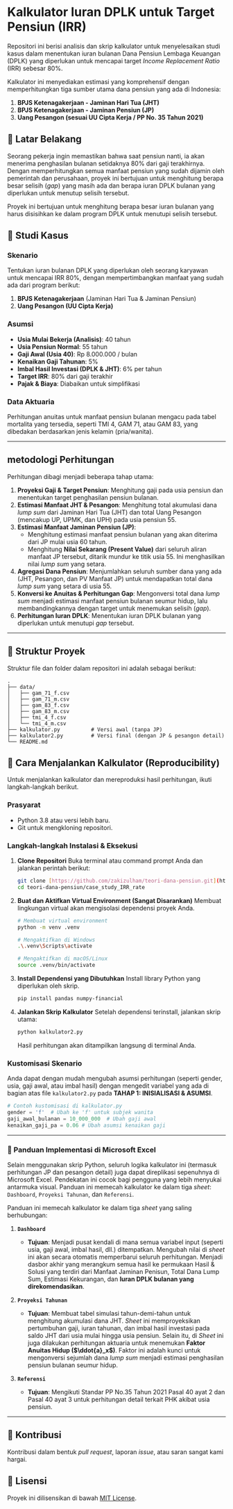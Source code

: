 # Kalkulator Iuran DPLK untuk Target Pensiun (IRR)

Repositori ini berisi analisis dan skrip kalkulator untuk menyelesaikan studi kasus dalam menentukan iuran bulanan Dana Pensiun Lembaga Keuangan (DPLK) yang diperlukan untuk mencapai target *Income Replacement Ratio* (IRR) sebesar 80%.

Kalkulator ini menyediakan estimasi yang komprehensif dengan memperhitungkan tiga sumber utama dana pensiun yang ada di Indonesia:
1.  **BPJS Ketenagakerjaan - Jaminan Hari Tua (JHT)**
2.  **BPJS Ketenagakerjaan - Jaminan Pensiun (JP)**
3.  **Uang Pesangon (sesuai UU Cipta Kerja / PP No. 35 Tahun 2021)**


## 🎯 Latar Belakang

Seorang pekerja ingin memastikan bahwa saat pensiun nanti, ia akan menerima penghasilan bulanan setidaknya 80% dari gaji terakhirnya. Dengan memperhitungkan semua manfaat pensiun yang sudah dijamin oleh pemerintah dan perusahaan, proyek ini bertujuan untuk menghitung berapa besar selisih (*gap*) yang masih ada dan berapa iuran DPLK bulanan yang diperlukan untuk menutup selisih tersebut.

Proyek ini bertujuan untuk menghitung berapa besar iuran bulanan yang harus disisihkan ke dalam program DPLK untuk menutupi selisih tersebut.

## 📝 Studi Kasus

### Skenario
Tentukan iuran bulanan DPLK yang diperlukan oleh seorang karyawan untuk mencapai IRR 80%, dengan mempertimbangkan manfaat yang sudah ada dari program berikut:
1.  **BPJS Ketenagakerjaan** (Jaminan Hari Tua & Jaminan Pensiun)
2.  **Uang Pesangon (UU Cipta Kerja)**

### Asumsi
-   **Usia Mulai Bekerja (Analisis)**: 40 tahun
-   **Usia Pensiun Normal**: 55 tahun
-   **Gaji Awal (Usia 40)**: Rp 8.000.000 / bulan
-   **Kenaikan Gaji Tahunan**: 5%
-   **Imbal Hasil Investasi (DPLK & JHT)**: 6% per tahun
-   **Target IRR**: 80% dari gaji terakhir
-   **Pajak & Biaya**: Diabaikan untuk simplifikasi

### Data Aktuaria
Perhitungan anuitas untuk manfaat pensiun bulanan mengacu pada tabel mortalita yang tersedia, seperti TMI 4, GAM 71, atau GAM 83, yang dibedakan berdasarkan jenis kelamin (pria/wanita).

---

##  metodologi Perhitungan

Perhitungan dibagi menjadi beberapa tahap utama:
1.  **Proyeksi Gaji & Target Pensiun**: Menghitung gaji pada usia pensiun dan menentukan target penghasilan pensiun bulanan.
2.  **Estimasi Manfaat JHT & Pesangon**: Menghitung total akumulasi dana *lump sum* dari Jaminan Hari Tua (JHT) dan total Uang Pesangon (mencakup UP, UPMK, dan UPH) pada usia pensiun 55.
3.  **Estimasi Manfaat Jaminan Pensiun (JP)**:
    * Menghitung estimasi manfaat pensiun bulanan yang akan diterima dari JP mulai usia 60 tahun.
    * Menghitung **Nilai Sekarang (Present Value)** dari seluruh aliran manfaat JP tersebut, ditarik mundur ke titik usia 55. Ini menghasilkan nilai *lump sum* yang setara.
4.  **Agregasi Dana Pensiun**: Menjumlahkan seluruh sumber dana yang ada (JHT, Pesangon, dan PV Manfaat JP) untuk mendapatkan total dana *lump sum* yang setara di usia 55.
5.  **Konversi ke Anuitas & Perhitungan Gap**: Mengonversi total dana *lump sum* menjadi estimasi manfaat pensiun bulanan seumur hidup, lalu membandingkannya dengan target untuk menemukan selisih (*gap*).
6.  **Perhitungan Iuran DPLK**: Menentukan iuran DPLK bulanan yang diperlukan untuk menutupi *gap* tersebut.

---

## 📂 Struktur Proyek

Struktur file dan folder dalam repositori ini adalah sebagai berikut:

```
.
├── data/
│   ├── gam_71_f.csv
│   ├── gam_71_m.csv
│   ├── gam_83_f.csv
│   ├── gam_83_m.csv
│   ├── tmi_4_f.csv
│   └── tmi_4_m.csv
├── kalkulator.py          # Versi awal (tanpa JP)
├── kalkulator2.py         # Versi final (dengan JP & pesangon detail)
└── README.md
```

## 🚀 Cara Menjalankan Kalkulator (Reproducibility)

Untuk menjalankan kalkulator dan mereproduksi hasil perhitungan, ikuti langkah-langkah berikut.

### Prasyarat
-   Python 3.8 atau versi lebih baru.
-   Git untuk mengkloning repositori.

### Langkah-langkah Instalasi & Eksekusi

1.  **Clone Repositori**
    Buka terminal atau command prompt Anda dan jalankan perintah berikut:
    ```bash
    git clone [https://github.com/zakizulham/teori-dana-pensiun.git](https://github.com/zakizulham/teori-dana-pensiun.git)
    cd teori-dana-pensiun/case_study_IRR_rate
    ```

2.  **Buat dan Aktifkan Virtual Environment (Sangat Disarankan)**
    Membuat lingkungan virtual akan mengisolasi dependensi proyek Anda.
    ```bash
    # Membuat virtual environment
    python -m venv .venv

    # Mengaktifkan di Windows
    .\.venv\Scripts\activate

    # Mengaktifkan di macOS/Linux
    source .venv/bin/activate
    ```

3.  **Install Dependensi yang Dibutuhkan**
    Install library Python yang diperlukan oleh skrip.
    ```bash
    pip install pandas numpy-financial
    ```

4.  **Jalankan Skrip Kalkulator**
    Setelah dependensi terinstall, jalankan skrip utama:
    ```bash
    python kalkulator2.py
    ```
    Hasil perhitungan akan ditampilkan langsung di terminal Anda.

### Kustomisasi Skenario
Anda dapat dengan mudah mengubah asumsi perhitungan (seperti gender, usia, gaji awal, atau imbal hasil) dengan mengedit variabel yang ada di bagian atas file `kalkulator2.py` pada **TAHAP 1: INISIALISASI & ASUMSI**.

```python
# Contoh kustomisasi di kalkulator.py
gender = 'f'  # Ubah ke 'f' untuk subjek wanita
gaji_awal_bulanan = 10_000_000  # Ubah gaji awal
kenaikan_gaji_pa = 0.06 # Ubah asumsi kenaikan gaji
```

---

### 📄 Panduan Implementasi di Microsoft Excel

Selain menggunakan skrip Python, seluruh logika kalkulator ini (termasuk perhitungan JP dan pesangon detail) juga dapat direplikasi sepenuhnya di Microsoft Excel. Pendekatan ini cocok bagi pengguna yang lebih menyukai antarmuka visual. Panduan ini memecah kalkulator ke dalam tiga *sheet*: `Dashboard`, `Proyeksi Tahunan`, dan `Referensi`.

Panduan ini memecah kalkulator ke dalam tiga *sheet* yang saling berhubungan:

1.  **`Dashboard`**
    -   **Tujuan**: Menjadi pusat kendali di mana semua variabel input (seperti usia, gaji awal, imbal hasil, dll.) ditempatkan. Mengubah nilai di *sheet* ini akan secara otomatis memperbarui seluruh perhitungan. Menjadi dasbor akhir yang merangkum semua hasil ke permukaan Hasil & Solusi yang terdiri dari Manfaat Jaminan Penisun, Total Dana Lump Sum, Estimasi Kekurangan, dan **Iuran DPLK bulanan yang direkomendasikan**.

2.  **`Proyeksi Tahunan`**
    -   **Tujuan**: Membuat tabel simulasi tahun-demi-tahun untuk menghitung akumulasi dana JHT. *Sheet* ini memproyeksikan pertumbuhan gaji, iuran tahunan, dan imbal hasil investasi pada saldo JHT dari usia mulai hingga usia pensiun. Selain itu, di *Sheet* ini juga dilakukan perhitungan aktuaria untuk menemukan **Faktor Anuitas Hidup ($\ddot{a}_x$)**. Faktor ini adalah kunci untuk mengonversi sejumlah dana *lump sum* menjadi estimasi penghasilan pensiun bulanan seumur hidup.

4.  **`Referensi`**
    -   **Tujuan**: Mengikuti Standar PP No.35 Tahun 2021 Pasal 40 ayat 2 dan Pasal 40 ayat 3 untuk perhitungan detail terkait PHK akibat usia pensiun.

---

## 🤝 Kontribusi

Kontribusi dalam bentuk *pull request*, laporan *issue*, atau saran sangat kami hargai.

## 📜 Lisensi

Proyek ini dilisensikan di bawah [MIT License](LICENSE).